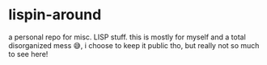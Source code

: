 # lispin-around
a personal repo for misc. LISP stuff. this is mostly for myself and a total disorganized mess 😅, i choose to keep it public tho, but really not so much to see here!
